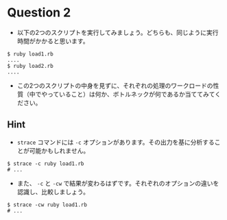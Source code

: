 # Question 2

* 以下の2つのスクリプトを実行してみましょう。どちらも、同じように実行時間がかかると思います。

```
$ ruby load1.rb
....
$ ruby load2.rb
....
```

* この2つのスクリプトの中身を見ずに、それぞれの処理のワークロードの性質（中でやっていること）は何か、ボトルネックが何であるか当ててみてください。

## Hint

* `strace` コマンドには `-c` オプションがあります。その出力を基に分析することが可能かもしれません。

```
$ strace -c ruby load1.rb
# ...
```

* また、 `-c` と `-cw` で結果が変わるはずです。それぞれのオプションの違いを認識し、比較しましょう。

```
$ strace -cw ruby load1.rb
# ...
```
